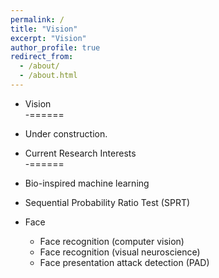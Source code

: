 ```yaml
---
permalink: /
title: "Vision"
excerpt: "Vision"
author_profile: true
redirect_from: 
  - /about/
  - /about.html
---
```


- Vision  
-======
- Under construction.

- Current Research Interests  
-======
- Bio-inspired machine learning  
- Sequential Probability Ratio Test (SPRT)
- Face
  - Face recognition (computer vision)
  - Face recognition (visual neuroscience)
  - Face presentation attack detection (PAD)
